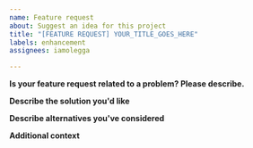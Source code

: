 ```yaml
---
name: Feature request
about: Suggest an idea for this project
title: "[FEATURE REQUEST] YOUR_TITLE_GOES_HERE"
labels: enhancement
assignees: iamolegga

---
```


<!-- Please don't delete this template or we'll close your issue -->

<!-- Before creating an issue please make sure you are using the latest version. -->

**Is your feature request related to a problem? Please describe.**

<!-- A clear and concise description of what the problem is. Ex. I'm always frustrated when [...] -->

**Describe the solution you'd like**

<!-- A clear and concise description of what you want to happen. -->

**Describe alternatives you've considered**

<!-- A clear and concise description of any alternative solutions or features you've considered. -->

**Additional context**

<!-- Add any other context or screenshots about the feature request here. -->
